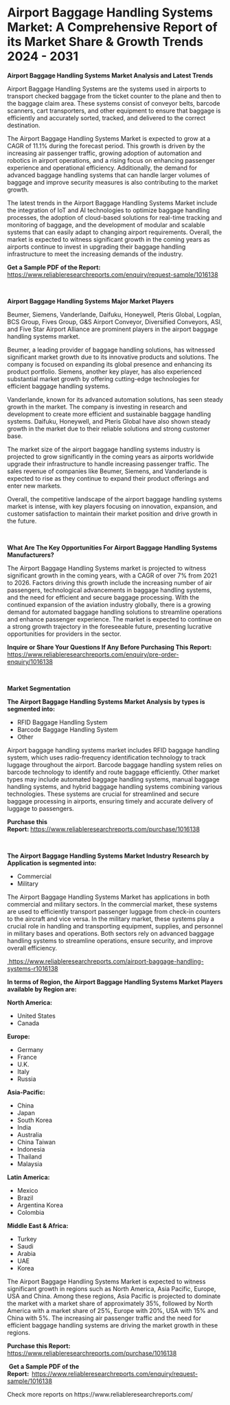 <p><h1>Airport Baggage Handling Systems Market: A Comprehensive Report of its Market Share & Growth Trends 2024 - 2031</h1></p><p><strong>Airport Baggage Handling Systems Market Analysis and Latest Trends</strong></p>
<p><p>Airport Baggage Handling Systems are the systems used in airports to transport checked baggage from the ticket counter to the plane and then to the baggage claim area. These systems consist of conveyor belts, barcode scanners, cart transporters, and other equipment to ensure that baggage is efficiently and accurately sorted, tracked, and delivered to the correct destination.</p><p>The Airport Baggage Handling Systems Market is expected to grow at a CAGR of 11.1% during the forecast period. This growth is driven by the increasing air passenger traffic, growing adoption of automation and robotics in airport operations, and a rising focus on enhancing passenger experience and operational efficiency. Additionally, the demand for advanced baggage handling systems that can handle larger volumes of baggage and improve security measures is also contributing to the market growth.</p><p>The latest trends in the Airport Baggage Handling Systems Market include the integration of IoT and AI technologies to optimize baggage handling processes, the adoption of cloud-based solutions for real-time tracking and monitoring of baggage, and the development of modular and scalable systems that can easily adapt to changing airport requirements. Overall, the market is expected to witness significant growth in the coming years as airports continue to invest in upgrading their baggage handling infrastructure to meet the increasing demands of the industry.</p></p>
<p><strong>Get a Sample PDF of the Report:&nbsp;</strong> <a href="https://www.reliableresearchreports.com/enquiry/request-sample/1016138">https://www.reliableresearchreports.com/enquiry/request-sample/1016138</a></p>
<p>&nbsp;</p>
<p><strong>Airport Baggage Handling Systems Major Market Players</strong></p>
<p><p>Beumer, Siemens, Vanderlande, Daifuku, Honeywell, Pteris Global, Logplan, BCS Group, Fives Group, G&S Airport Conveyor, Diversified Conveyors, ASI, and Five Star Airport Alliance are prominent players in the airport baggage handling systems market.</p><p>Beumer, a leading provider of baggage handling solutions, has witnessed significant market growth due to its innovative products and solutions. The company is focused on expanding its global presence and enhancing its product portfolio. Siemens, another key player, has also experienced substantial market growth by offering cutting-edge technologies for efficient baggage handling systems.</p><p>Vanderlande, known for its advanced automation solutions, has seen steady growth in the market. The company is investing in research and development to create more efficient and sustainable baggage handling systems. Daifuku, Honeywell, and Pteris Global have also shown steady growth in the market due to their reliable solutions and strong customer base.</p><p>The market size of the airport baggage handling systems industry is projected to grow significantly in the coming years as airports worldwide upgrade their infrastructure to handle increasing passenger traffic. The sales revenue of companies like Beumer, Siemens, and Vanderlande is expected to rise as they continue to expand their product offerings and enter new markets.</p><p>Overall, the competitive landscape of the airport baggage handling systems market is intense, with key players focusing on innovation, expansion, and customer satisfaction to maintain their market position and drive growth in the future.</p></p>
<p>&nbsp;</p>
<p><strong>What Are The Key Opportunities For Airport Baggage Handling Systems Manufacturers?</strong></p>
<p><p>The Airport Baggage Handling Systems market is projected to witness significant growth in the coming years, with a CAGR of over 7% from 2021 to 2026. Factors driving this growth include the increasing number of air passengers, technological advancements in baggage handling systems, and the need for efficient and secure baggage processing. With the continued expansion of the aviation industry globally, there is a growing demand for automated baggage handling solutions to streamline operations and enhance passenger experience. The market is expected to continue on a strong growth trajectory in the foreseeable future, presenting lucrative opportunities for providers in the sector.</p></p>
<p><strong>Inquire or Share Your Questions If Any Before Purchasing This Report:</strong> <a href="https://www.reliableresearchreports.com/enquiry/pre-order-enquiry/1016138">https://www.reliableresearchreports.com/enquiry/pre-order-enquiry/1016138</a></p>
<p>&nbsp;</p>
<p><strong>Market Segmentation</strong></p>
<p><strong>The Airport Baggage Handling Systems Market Analysis by types is segmented into:</strong></p>
<p><ul><li>RFID Baggage Handling System</li><li>Barcode Baggage Handling System</li><li>Other</li></ul></p>
<p><p>Airport baggage handling systems market includes RFID baggage handling system, which uses radio-frequency identification technology to track luggage throughout the airport. Barcode baggage handling system relies on barcode technology to identify and route baggage efficiently. Other market types may include automated baggage handling systems, manual baggage handling systems, and hybrid baggage handling systems combining various technologies. These systems are crucial for streamlined and secure baggage processing in airports, ensuring timely and accurate delivery of luggage to passengers.</p></p>
<p><strong>Purchase this Report:&nbsp;</strong><a href="https://www.reliableresearchreports.com/purchase/1016138">https://www.reliableresearchreports.com/purchase/1016138</a></p>
<p>&nbsp;</p>
<p><strong>The Airport Baggage Handling Systems Market Industry Research by Application is segmented into:</strong></p>
<p><ul><li>Commercial</li><li>Military</li></ul></p>
<p><p>The Airport Baggage Handling Systems Market has applications in both commercial and military sectors. In the commercial market, these systems are used to efficiently transport passenger luggage from check-in counters to the aircraft and vice versa. In the military market, these systems play a crucial role in handling and transporting equipment, supplies, and personnel in military bases and operations. Both sectors rely on advanced baggage handling systems to streamline operations, ensure security, and improve overall efficiency.</p></p>
<p><a href="https://www.reliableresearchreports.com/airport-baggage-handling-systems-r1016138">&nbsp;https://www.reliableresearchreports.com/airport-baggage-handling-systems-r1016138</a></p>
<p><strong>In terms of Region, the Airport Baggage Handling Systems Market Players available by Region are:</strong></p>
<p>
    <p> <strong> North America: </strong>
        <ul>
            <li>United States</li>
            <li>Canada</li>
        </ul>
        </p> 
    <p> <strong> Europe: </strong>
        <ul>
            <li>Germany</li>
            <li>France</li>
            <li>U.K.</li>
            <li>Italy</li>
            <li>Russia</li>
        </ul>
        </p> 
    <p> <strong> Asia-Pacific: </strong>
        <ul>
            <li>China</li>
            <li>Japan</li>
            <li>South Korea</li>
            <li>India</li>
            <li>Australia</li>
            <li>China Taiwan</li>
            <li>Indonesia</li>
            <li>Thailand</li>
            <li>Malaysia</li>
        </ul>
        </p> 
    <p> <strong> Latin America: </strong>
        <ul>
            <li>Mexico</li>
            <li>Brazil</li>
            <li>Argentina Korea</li>
            <li>Colombia</li>
        </ul>
        </p> 
    <p> <strong> Middle East & Africa: </strong>
        <ul>
            <li>Turkey</li>
            <li>Saudi</li>
            <li>Arabia</li>
            <li>UAE</li>
            <li>Korea</li>
        </ul>
    </p>
    </p>
<p><p>The Airport Baggage Handling Systems Market is expected to witness significant growth in regions such as North America, Asia Pacific, Europe, USA and China. Among these regions, Asia Pacific is projected to dominate the market with a market share of approximately 35%, followed by North America with a market share of 25%, Europe with 20%, USA with 15% and China with 5%. The increasing air passenger traffic and the need for efficient baggage handling systems are driving the market growth in these regions.</p></p>
<p><strong>Purchase this Report: </strong><a href="https://www.reliableresearchreports.com/purchase/1016138">https://www.reliableresearchreports.com/purchase/1016138</a></p>
<p>&nbsp;<strong>Get a Sample PDF of the Report:&nbsp;&nbsp;</strong><a href="https://www.reliableresearchreports.com/enquiry/request-sample/1016138">https://www.reliableresearchreports.com/enquiry/request-sample/1016138</a></p>
<p><strong></strong></p>
<p>Check more reports on https://www.reliableresearchreports.com/</p>